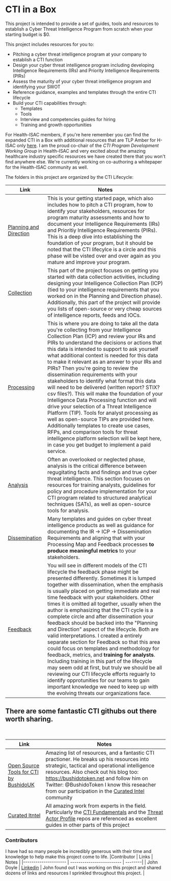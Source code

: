 # CTI in a Box

This project is intended to provide a set of guides, tools and resources to establish a Cyber Threat Intelligence Program from scratch when your starting budget is $0.

This project includes resources for you to:
- Pitching a cyber threat intelligence program at your company to establish a CTI function
- Design your cyber threat intelligence program including developing Intelligence Requirements (IRs) and Priority Intelligence Requirements (PIRs)
- Assess the maturity of your cyber threat intelligence program and identifying your SWOT
- Reference guidance, examples and templates through the entire CTI lifecycle
- Build your CTI capabilities through:
  - Templates
  - Tools
  - Interview and competencies guides for hiring
  - Training and growth opportunities


For Health-ISAC members, if you're here remember you can find the expanded CTI in a Box with additional resources that are TLP Amber for H-ISAC only [here](https://health-isac.cyware.com/webapp/user/doc-library/76709acf-8a78-4752-b4bb-c7e5c4988983). I am the proud co-chair of the *CTI Program Development Working Group* in Health-ISAC and very excited about the amazing healthcare industry specific resources we have created there that you won't find anywhere else. We're currently working on co-authoring a whitepaper for the Health-ISAC community as well.

The folders in this project are organized by the CTI Lifecycle:



 | Link                                                         | Notes                                                        |
 | ------------------------------------------------------------ | ------------------------------------------------------------ |
 | [Planning and Direction](https://github.com/cybershujin/CTIinaBox/tree/main/1.%20Planning%20and%20Direction) | This is your getting started page, which also includes how to pitch a CTI program, how to identify your stakeholders, resources for program maturity assessments and how to document your Intelligence Requirements (IRs) and Prioritiy Intelligence Requirements (PIRs). This is a deep dive into establishing the foundation of your program, but it should be noted that the CTI lifecylce is a circle and this phase will be visted over and over again as you mature and improve your program. |
| [Collection](https://github.com/cybershujin/CTIinaBox/tree/main/2.%20Collection)            | This part of the project focuses on getting you started with data collection activities, including designing your Intelligence Collection Plan (ICP) (tied to your intelligence requirements that you worked on in the Planning and Direction phase). Additionally, this part of the project will provide you lists of open-source or very cheap sources of intelligence reports, feeds and IOCs. |
|[Processing](https://github.com/cybershujin/CTIinaBox/tree/main/3.%20Processing) | This is where you are doing to take all the data you're collecting from your Intelligence Collection Plan (ICP) and review your IRs and PIRs to understand the decisions or actions that this data is intended to support to ask yourself what additional context is needed for this data to make it relevant as an answer to your IRs and PIRs? Then you're going to review the dissemination requirements with your stakeholders to identify what format this data will need to be delivered (written report? STIX? csv files?). This will make the foundation of your Intelligence Data Processing function and will drive your selection of a Threat Intelligence Platform (TIP). Tools for analyst processing as well as open-source TIPs are provided here. Additionally templates to create use cases, RFPs, and comparison tools for threat intelligence platform selection will be kept here, in case you get budget to implement a paid service. |
| [Analysis](https://github.com/cybershujin/CTIinaBox/tree/main/4.%20Analysis) | Often an overlooked or neglected phase, analysis is the critical difference between regugitating facts and findings and true cyber threat intelligence. This section focuses on resources for training analysts, guidelines for policy and procedure implementation for your CTI program related to structured analytical techniques (SATs), as well as open-source tools for analysis. |
|[Dissemination](https://github.com/cybershujin/CTIinaBox/tree/main/5.%20Dissemination) | Many templates and guides on cyber threat intelligence products as well as guidance for documenting the IR -> ICP -> Dissemination Requirements and aligning that with your Processing Map and Feedback processes **to produce meaningful metrics** to your stakeholders.|
| [Feedback](https://github.com/cybershujin/CTIinaBox/tree/main/6.%20Feedback) | You will see in different models of the CTI lifecycle the feedback phase might be presented differently. Sometimes it is lumped together with dissemination, when the emphasis is usually placed on getting immediate and real time feedback with your stakeholders. Other times it is omitted all together, usually when the author is emphasizing that the CTI cycle is a complete circle and after dissemination your feedback should be backed into the "Planning and Direction" aspect of the lifecycle. Both are valid interpretations. I created a entirely separate section for Feedback so that this area could focus on templates and methodology for feedback, metrics, and **training for analysts**. Including training in this part of the lifecycle may seem odd at first, but truly we should be all reviewing our CTI lifecycle efforts reguarly to identify opprotunities for our teams to gain important knowledge we need to keep up with the evolving threats our organizations face.|

## There are some fantastic CTI githubs out there worth sharing.
<br>

 | Link                                                         | Notes                                                        |
 |-----------------------------| ----------------------------------------------------------------------------------------------------------------------------- |
 | [Open Source Tools for CTI by BushidoUK](https://github.com/BushidoUK/Open-source-tools-for-CTI/tree/master) | Amazing list of resources, and a fantastic CTI practioner. He breaks up his resources into strategic, tactical and operational intelligence resources. Also check out his blog too: https://bushidotoken.net and follow him on Twitter: @BushidoToken I know this reseacher from our participation in the [Curated Intel](https://curatedintel.org/) community | 
 |[Curated Itntel](https://github.com/curated-intel) | All amazing work from experts in the field. Particularly the [CTI Fundamentals](https://github.com/curated-intel/CTI-fundamentals) and the [Threat Actor Profile](https://github.com/curated-intel/Threat-Actor-Profile-Guide) repos are referenced as excellent guides in other parts of this project |

### Contributors

I have had so many people be incredibly generous with their time and knowledge to help make this project come to life. 
|Contributor | Links | Notes |
|--------------------- | ------------------------- | --------|
| John Doyle | [Linkedin](https://www.linkedin.com/in/john-doyle-a02bab10/) | John found out I was working on this project and shared dozens of links and resources I sprinkled throughout this project. |

